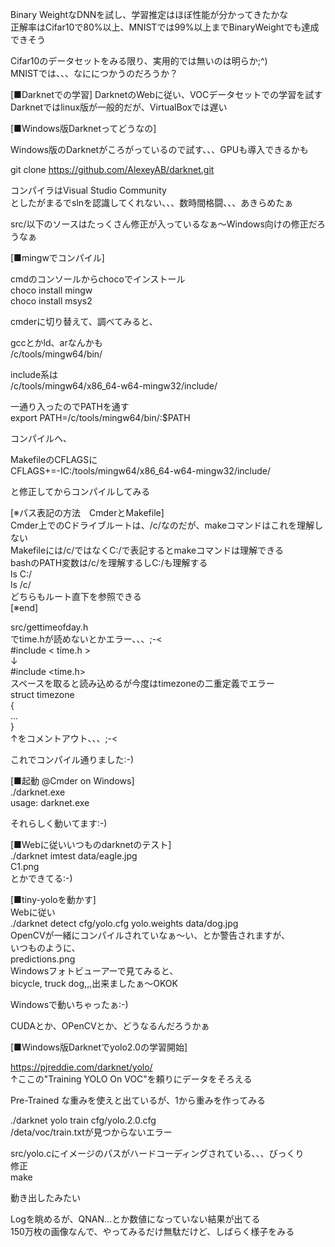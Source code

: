 ﻿Binary WeightなDNNを試し、学習推定はほぼ性能が分かってきたかな  
正解率はCifar10で80%以上、MNISTでは99%以上までBinaryWeightでも達成できそう  

Cifar10のデータセットをみる限り、実用的では無いのは明らか;^)  
MNISTでは、、、なににつかうのだろうか？  

[■Darknetでの学習]
DarknetのWebに従い、VOCデータセットでの学習を試す  
Darknetではlinux版が一般的だが、VirtualBoxでは遅い  

[■Windows版Darknetってどうなの]

Windows版のDarknetがころがっているので試す、、、GPUも導入できるかも  

git clone https://github.com/AlexeyAB/darknet.git  

コンパイラはVisual Studio Community  
としたがまるでslnを認識してくれない、、、数時間格闘、、、あきらめたぁ  

src/以下のソースはたっくさん修正が入っているなぁ～Windows向けの修正だろうなぁ  

[■mingwでコンパイル]

cmdのコンソールからchocoでインストール  
choco install mingw  
choco install msys2  

cmderに切り替えて、調べてみると、  

gccとかld、arなんかも  
/c/tools/mingw64/bin/  

include系は  
/c/tools/mingw64/x86_64-w64-mingw32/include/  

一通り入ったのでPATHを通す  
export PATH=/c/tools/mingw64/bin/:$PATH  

コンパイルへ、  

MakefileのCFLAGSに  
CFLAGS+=-IC:/tools/mingw64/x86_64-w64-mingw32/include/  

と修正してからコンパイルしてみる  

[※パス表記の方法　CmderとMakefile]  
Cmder上でのCドライブルートは、/c/なのだが、makeコマンドはこれを理解しない  
Makefileには/c/ではなくC:/で表記するとmakeコマンドは理解できる  
bashのPATH変数は/c/を理解するしC:/も理解する  
ls C:/  
ls /c/  
どちらもルート直下を参照できる  
[※end]  

src/gettimeofday.h  
でtime.hが読めないとかエラー、、、;-<  
#include < time.h >  
↓  
#include <time.h>  
スペースを取ると読み込めるが今度はtimezoneの二重定義でエラー  
struct timezone  
{  
...  
}  
↑をコメントアウト、、、;-<  

これでコンパイル通りました:-)  

[■起動 @Cmder on Windows]  
./darknet.exe  
usage: darknet.exe <function>  

それらしく動いてます:-)  

[■Webに従いいつものdarknetのテスト]  
./darknet imtest data/eagle.jpg  
C1.png  
とかできてる:-)  

[■tiny-yoloを動かす]  
Webに従い  
./darknet detect cfg/yolo.cfg yolo.weights data/dog.jpg  
OpenCVが一緒にコンパイルされていなぁ～い、とか警告されますが、  
いつものように、  
predictions.png  
Windowsフォトビューアーで見てみると、  
bicycle, truck dog,,,出来ましたぁ～OKOK  

Windowsで動いちゃったぁ:-)  

CUDAとか、OPenCVとか、どうなるんだろうかぁ  

[■Windows版Darknetでyolo2.0の学習開始]  

https://pjreddie.com/darknet/yolo/  
↑ここの"Training YOLO On VOC"を頼りにデータをそろえる  

Pre-Trained な重みを使えと出ているが、1から重みを作ってみる  

./darknet yolo train cfg/yolo.2.0.cfg  
/deta/voc/train.txtが見つからないエラー  

src/yolo.cにイメージのパスがハードコーディングされている、、、びっくり  
修正  
make  

動き出したみたい  

Logを眺めるが、QNAN...とか数値になっていない結果が出てる  
150万枚の画像なんで、やってみるだけ無駄だけど、しばらく様子をみる  
